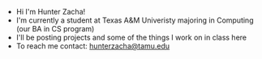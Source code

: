 - Hi I'm Hunter Zacha!
- I'm currently a student at Texas A&M Univeristy majoring in Computing (our BA in CS program)
- I'll be posting projects and some of the things I work on in class here
- To reach me contact: hunterzacha@tamu.edu

<!---
hunterzacha/hunterzacha is a ✨ special ✨ repository because its `README.md` (this file) appears on your GitHub profile.
You can click the Preview link to take a look at your changes.
--->
